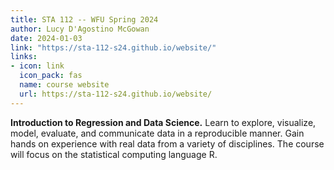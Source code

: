 ```yaml
---
title: STA 112 -- WFU Spring 2024
author: Lucy D'Agostino McGowan
date: 2024-01-03
link: "https://sta-112-s24.github.io/website/"
links: 
- icon: link
  icon_pack: fas
  name: course website
  url: https://sta-112-s24.github.io/website/
---
```


**Introduction to Regression and Data Science.** Learn to explore, visualize, model, evaluate, and communicate data in a reproducible manner. Gain hands on experience with real data from a variety of disciplines. The course will focus on the statistical computing language R.